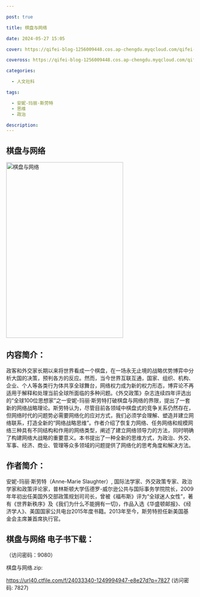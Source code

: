 ```yaml
---

post: true

title: 棋盘与网络

date: 2024-05-27 15:05

cover: https://qifei-blog-1256009448.cos.ap-chengdu.myqcloud.com/qifei-blog/660a22be9f345e8d031ac1ce.jpg

coveross: https://qifei-blog-1256009448.cos.ap-chengdu.myqcloud.com/qifei-blog/660a22be9f345e8d031ac1ce.jpg

categories:

  - 人文社科

tags:

  - 安妮-玛丽·斯劳特
  - 思维
  - 政治

description:
---
```


##  棋盘与网络

<img alt="棋盘与网络 " class="aligncenter loading" data-was-processed="true" decoding="async" fetchpriority="high" height="471" src="https://qifei-blog-1256009448.cos.ap-chengdu.myqcloud.com/qifei-blog/660a22be9f345e8d031ac1ce.jpg" style="cursor: zoom-in;" width="314"/>

## 内容简介：

政客和外交家长期以来将世界看成一个棋盘，在一场永无止境的战略优势博弈中分析大国的决策，预判各方的反应。然而，当今世界互联互通，国家、组织、机构、企业、个人等各类行为体共享全球舞台，网络权力成为新的权力形态，博弈论不再适用于解释和处理当前全球所面临的多种问题。《外交政策》杂志连续四年评选出的“全球100位思想家”之一安妮-玛丽·斯劳特打破棋盘与网络的界限，提出了一套新的网络战略理论。斯劳特认为，尽管目前各领域中棋盘式的竞争关系仍然存在，但网络时代的问题势必需要网络化的应对方式，我们必须学会理解、塑造并建立网络联系，打造全新的“网络战略思维”。作者介绍了恢复力网络、任务网络和规模网络三种具有不同结构和作用的网络类型，阐述了建立网络领导力的方法，同时明确了构建网络大战略的重要意义。本书提出了一种全新的思维方式，为政治、外交、军事、经济、商业、管理等众多领域的问题提供了网络化的思考角度和解决方法。

## 作者简介：

安妮-玛丽·斯劳特（Anne-Marie Slaughter）, 国际法学家、外交政策专家、政治学家和政策评论家，普林斯顿大学伍德罗-威尔逊公共与国际事务学院院长，2009年年初出任美国外交部政策规划司司长，曾被《福布斯》评为“全球迷人女性”，著有《世界新秩序》及《我们为什么不能拥有一切》，作品入选《华盛顿邮报》、《经济学人》、美国国家公共电台2015年度书籍。2013年至今，斯劳特担任新美国基金会主席兼首席执行官。

## 棋盘与网络 电子书下载：

 （访问密码：9080）

棋盘与网络.zip: 

https://url40.ctfile.com/f/24033340-1249994947-e8e27d?p=7827 (访问密码: 7827)
